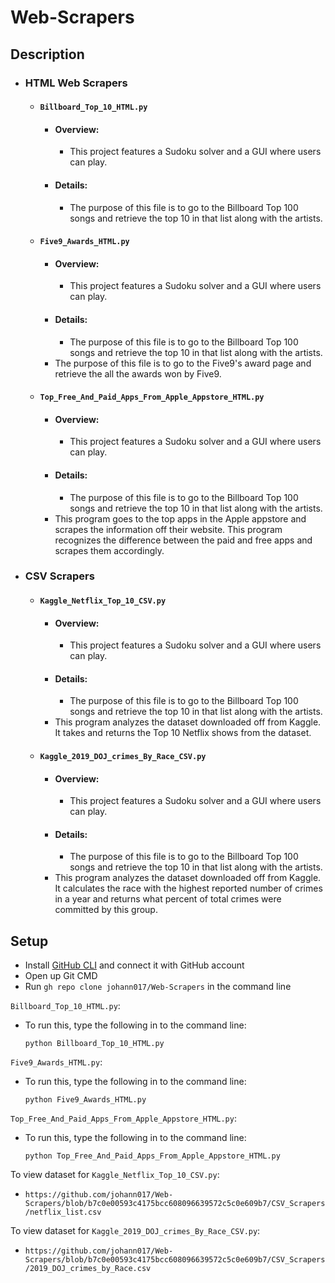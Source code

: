 # Web-Scrapers

## Description

- ### HTML Web Scrapers

  - #### `Billboard_Top_10_HTML.py`
    - #### Overview: 
      - This project features a Sudoku solver and a GUI where users can play.
    - #### Details:
      - The purpose of this file is to go to the Billboard Top 100 songs and retrieve the top 10 in that list along with the artists.

  - #### `Five9_Awards_HTML.py`
    - #### Overview: 
      - This project features a Sudoku solver and a GUI where users can play.
    - #### Details:
      - The purpose of this file is to go to the Billboard Top 100 songs and retrieve the top 10 in that list along with the artists.
    - The purpose of this file is to go to the Five9's award page and retrieve the all the awards won by Five9.
    
  - #### `Top_Free_And_Paid_Apps_From_Apple_Appstore_HTML.py`
    - #### Overview: 
      - This project features a Sudoku solver and a GUI where users can play.
    - #### Details:
      - The purpose of this file is to go to the Billboard Top 100 songs and retrieve the top 10 in that list along with the artists.
    - This program goes to the top apps in the Apple appstore and scrapes the information off their website. This program recognizes the difference between the paid and free apps and scrapes them accordingly.
    
- ### CSV Scrapers
  - #### `Kaggle_Netflix_Top_10_CSV.py`
    - #### Overview: 
      - This project features a Sudoku solver and a GUI where users can play.
    - #### Details:
      - The purpose of this file is to go to the Billboard Top 100 songs and retrieve the top 10 in that list along with the artists.
    - This program analyzes the dataset downloaded off from Kaggle. It takes and returns the Top 10 Netflix shows from the dataset.
 
  - #### `Kaggle_2019_DOJ_crimes_By_Race_CSV.py`
    - #### Overview: 
      - This project features a Sudoku solver and a GUI where users can play.
    - #### Details:
      - The purpose of this file is to go to the Billboard Top 100 songs and retrieve the top 10 in that list along with the artists.
    - This program analyzes the dataset downloaded off from Kaggle. It calculates the race with the highest reported number of crimes in a year and returns what percent of total crimes were committed by this group.

## Setup
- Install [GitHub CLI](https://cli.github.com/) and connect it with GitHub account
- Open up Git CMD
- Run `gh repo clone johann017/Web-Scrapers` in the command line

`Billboard_Top_10_HTML.py`:
- To run this, type the following in to the command line:
  ```
  python Billboard_Top_10_HTML.py
  ```

`Five9_Awards_HTML.py`:
- To run this, type the following in to the command line:
  ```
  python Five9_Awards_HTML.py
  ```

`Top_Free_And_Paid_Apps_From_Apple_Appstore_HTML.py`:
- To run this, type the following in to the command line:
  ```
  python Top_Free_And_Paid_Apps_From_Apple_Appstore_HTML.py
  ```

To view dataset for `Kaggle_Netflix_Top_10_CSV.py`:
- `https://github.com/johann017/Web-Scrapers/blob/b7c0e00593c4175bcc608096639572c5c0e609b7/CSV_Scrapers/netflix_list.csv`

To view dataset for `Kaggle_2019_DOJ_crimes_By_Race_CSV.py`:
- `https://github.com/johann017/Web-Scrapers/blob/b7c0e00593c4175bcc608096639572c5c0e609b7/CSV_Scrapers/2019_DOJ_crimes_by_Race.csv`

